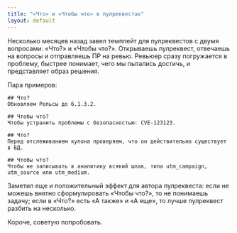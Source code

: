 ```yaml
---
title: "«Что» и «Чтобы что» в пулреквестах"
layout: default
---
```


Несколько месяцев назад завел темплейт для пулреквестов с двумя вопросами: «Что?» и «Чтобы что?». Открываешь пулреквест, отвечаешь на вопросы и отправляешь ПР на ревью. Ревьюер сразу погружается в проблему, быстрее понимает, чего мы пытались достичь, и представляет образ решения.

Пара примеров:
```
## Что?
Обновляем Рельсы до 6.1.3.2.

## Чтобы что?
Чтобы устранить проблемы с безопасностью: CVE-123123.
```

```
## Что?
Перед отслеживанием купона проверяем, что он действительно существует в БД.

## Чтобы что?
Чтобы не записывать в аналитику всякий шлак, типа utm_campaign, utm_source или utm_medium.
```

Заметил еще и положительный эффект для автора пулреквеста: если не можешь внятно сформулировать «Чтобы что?», то не понимаешь задачу; если в «Что?» есть «А также» и «А еще», то лучше пулреквест разбить на несколько.

Короче, советую попробовать.
